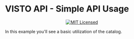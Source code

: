 # VISTO API - Simple API Usage

<p align="center">

  <a href="LICENSE">
    <img src="https://img.shields.io/badge/license-MIT-blue.svg" alt="MIT Licensed" />
  </a>
</p>

In this example you'll see a basic utilization of the catalog.
